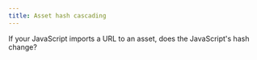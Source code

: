 ```yaml
---
title: Asset hash cascading
---
```


If your JavaScript imports a URL to an asset, does the JavaScript's hash change?
